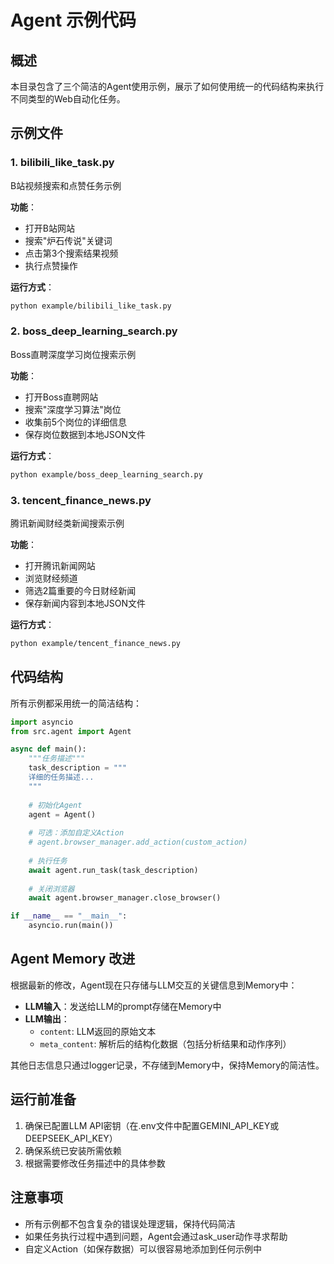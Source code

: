# Agent 示例代码

## 概述

本目录包含了三个简洁的Agent使用示例，展示了如何使用统一的代码结构来执行不同类型的Web自动化任务。

## 示例文件

### 1. bilibili_like_task.py

B站视频搜索和点赞任务示例

**功能**：

- 打开B站网站
- 搜索"炉石传说"关键词
- 点击第3个搜索结果视频
- 执行点赞操作

**运行方式**：

```bash
python example/bilibili_like_task.py
```

### 2. boss_deep_learning_search.py

Boss直聘深度学习岗位搜索示例

**功能**：

- 打开Boss直聘网站
- 搜索"深度学习算法"岗位
- 收集前5个岗位的详细信息
- 保存岗位数据到本地JSON文件

**运行方式**：

```bash
python example/boss_deep_learning_search.py
```

### 3. tencent_finance_news.py

腾讯新闻财经类新闻搜索示例

**功能**：

- 打开腾讯新闻网站
- 浏览财经频道
- 筛选2篇重要的今日财经新闻
- 保存新闻内容到本地JSON文件

**运行方式**：

```bash
python example/tencent_finance_news.py
```

## 代码结构

所有示例都采用统一的简洁结构：

```python
import asyncio
from src.agent import Agent

async def main():
    """任务描述"""
    task_description = """
    详细的任务描述...
    """
    
    # 初始化Agent
    agent = Agent()
    
    # 可选：添加自定义Action
    # agent.browser_manager.add_action(custom_action)
    
    # 执行任务
    await agent.run_task(task_description)
    
    # 关闭浏览器
    await agent.browser_manager.close_browser()

if __name__ == "__main__":
    asyncio.run(main())
```

## Agent Memory 改进

根据最新的修改，Agent现在只存储与LLM交互的关键信息到Memory中：

- **LLM输入**：发送给LLM的prompt存储在Memory中
- **LLM输出**：
  - `content`: LLM返回的原始文本
  - `meta_content`: 解析后的结构化数据（包括分析结果和动作序列）

其他日志信息只通过logger记录，不存储到Memory中，保持Memory的简洁性。

## 运行前准备

1. 确保已配置LLM API密钥（在.env文件中配置GEMINI_API_KEY或DEEPSEEK_API_KEY）
2. 确保系统已安装所需依赖
3. 根据需要修改任务描述中的具体参数

## 注意事项

- 所有示例都不包含复杂的错误处理逻辑，保持代码简洁
- 如果任务执行过程中遇到问题，Agent会通过ask_user动作寻求帮助
- 自定义Action（如保存数据）可以很容易地添加到任何示例中
